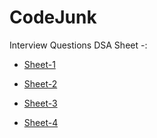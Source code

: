 # CodeJunk
Interview Questions DSA Sheet -: 

* [Sheet-1](https://takeuforward.org/interviews/strivers-sde-sheet-top-coding-interview-problems/)

* [Sheet-2](https://docs.google.com/spreadsheets/d/1MGVBJ8HkRbCnU6EQASjJKCqQE8BWng4qgL0n3vCVOxE/edit#gid=0)

* [Sheet-3](https://docs.google.com/spreadsheets/d/1DUbQbe6LE5iFGXVMRg1CpwpZKAS92zPE5cGgtDCJBJ0/edit?usp=sharing)

* [Sheet-4](https://neetcode.io/)
